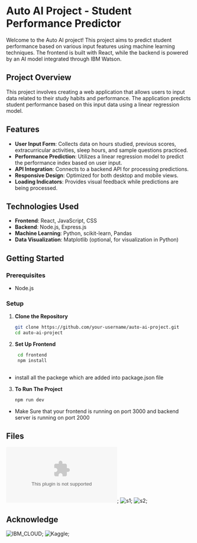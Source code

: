 # Auto AI Project - Student Performance Predictor

Welcome to the Auto AI project! This project aims to predict student performance based on various input features using machine learning techniques. The frontend is built with React, while the backend is powered by an AI model integrated through IBM Watson.

## Project Overview

This project involves creating a web application that allows users to input data related to their study habits and performance. The application predicts student performance based on this input data using a linear regression model.

## Features

- **User Input Form**: Collects data on hours studied, previous scores, extracurricular activities, sleep hours, and sample questions practiced.
- **Performance Prediction**: Utilizes a linear regression model to predict the performance index based on user input.
- **API Integration**: Connects to a backend API for processing predictions.
- **Responsive Design**: Optimized for both desktop and mobile views.
- **Loading Indicators**: Provides visual feedback while predictions are being processed.

## Technologies Used

- **Frontend**: React, JavaScript, CSS
- **Backend**: Node.js, Express.js
- **Machine Learning**: Python, scikit-learn, Pandas
- **Data Visualization**: Matplotlib (optional, for visualization in Python)

## Getting Started

### Prerequisites

- Node.js

### Setup

1. **Clone the Repository**

   ```bash
   git clone https://github.com/your-username/auto-ai-project.git
   cd auto-ai-project

2. **Set Up Frontend**

   ```bash
    cd frontend
    npm install
    
- install all the packege which are added into package.json file

3. **To Run The Project**

    ```bash
    npm run dev

- Make Sure that your frontend is running on port 3000 and backend server is running on port 2000


## Files
![CSV-FILE](https://github.com/yashpandav/Student_Performance_Predictor_IBM_Cloud/blob/main/Student_Performance.csv);
![s1](https://github.com/yashpandav/Student_Performance_Predictor_IBM_Cloud/blob/main/Screenshot%202024-08-04%20144737.png);
![s2](https://github.com/yashpandav/Student_Performance_Predictor_IBM_Cloud/blob/main/Screenshot%202024-08-04%20144818.png);

## Acknowledge

![IBM_CLOUD](https://cloud.ibm.com/);
![Kaggle](https://www.kaggle.com/search);